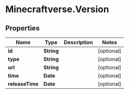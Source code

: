 # Minecraftverse.Version

## Properties

Name | Type | Description | Notes
------------ | ------------- | ------------- | -------------
**id** | **String** |  | [optional] 
**type** | **String** |  | [optional] 
**url** | **String** |  | [optional] 
**time** | **Date** |  | [optional] 
**releaseTime** | **Date** |  | [optional] 


